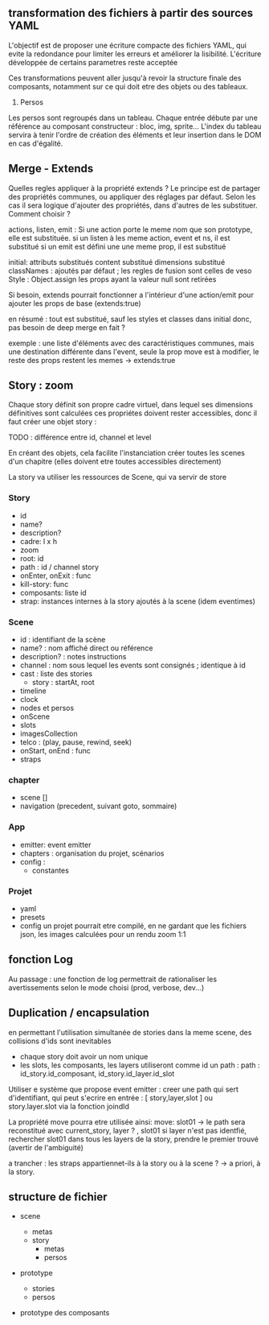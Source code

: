 ## transformation des fichiers à partir des sources YAML

L'objectif est de proposer une écriture compacte des fichiers YAML, qui evite la redondance pour limiter les erreurs et améliorer la lisibilité. 
L'écriture développée de certains parametres reste acceptée 

Ces transformations peuvent aller jusqu'à revoir la structure finale des composants, notamment sur ce qui doit etre des objets ou des tableaux.

1. Persos

Les persos sont regroupés dans un tableau. 
Chaque entrée débute par une référence au composant constructeur : bloc, img, sprite...
L'index du tableau servira à tenir l'ordre de création des éléments et leur insertion dans le DOM en cas d'égalité.


## Merge - Extends
Quelles regles appliquer à la propriété extends ?
Le principe est de partager des propriétés communes, ou appliquer des réglages par défaut.
Selon les cas il sera logique d'ajouter des propriétés, dans d'autres de les substituer. Comment choisir ?

actions, listen, emit :
Si une action porte le meme nom que son prototype, elle est substituée.
si un listen à les meme action, event et ns, il est substitué
si un emit est défini une une meme prop, il est substitué

initial:
attributs substitués
content substitué
dimensions substitué
classNames : ajoutés par défaut ; les regles de fusion sont celles de veso
Style : Object.assign
les props ayant la valeur null sont retirées

Si besoin, extends pourrait fonctionner a l'intérieur d'une action/emit pour ajouter les props de base (extends:true)

en résumé : tout est substitué, sauf les styles et classes dans initial
donc, pas besoin de deep merge en fait ?

exemple : une liste d'éléments avec des caractéristiques communes, mais une destination différente
dans l'event, seule la prop  move est à modifier, le reste des props restent les memes -> extends:true


## Story : zoom
Chaque story définit son propre cadre virtuel, dans lequel ses dimensions définitives sont calculées 
ces propriétes doivent rester accessibles, donc il faut créer une objet story :

TODO : différence entre id, channel et level

En créant des objets, cela facilite l'instanciation 
créer toutes les scenes d'un chapitre (elles doivent etre toutes accessibles directement)

La story va utiliser les ressources de Scene, qui va servir de store
### Story
  - id
  - name?
  - description?
  - cadre: l x h
  - zoom
  - root: id
  - path : id / channel story
  - onEnter, onExit : func
  - kill-story: func
  - composants: liste id
  - strap: instances internes à la story ajoutés à la scene (idem eventimes)
  
  

### Scene
  - id : identifiant de la scène
  - name? : nom affiché direct ou référence
  - description? : notes instructions
  - channel : nom sous lequel les events sont consignés ; identique à id
  - cast : liste des stories
    - story : startAt, root
  - timeline
  - clock
  - nodes et persos 
  - onScene
  - slots
  - imagesCollection
  - telco : (play, pause, rewind, seek)
  - onStart, onEnd : func
  - straps


### chapter
 - scene []
 - navigation (precedent, suivant goto, sommaire)

### App
- emitter: event emitter
- chapters : organisation du projet, scénarios
- config :
  - constantes

### Projet
- yaml
- presets
- config
un projet pourrait etre compilé, en ne gardant que les fichiers json, les images calculées pour un rendu zoom 1:1

## fonction Log
Au passage : une fonction de log permettrait de rationaliser les avertissements selon le mode choisi (prod, verbose, dev...)

## Duplication / encapsulation
en permettant l'utilisation simultanée de stories dans la meme scene, des collisions d'ids sont inevitables
- chaque story doit avoir un nom unique
- les slots, les composants, les layers utiliseront comme id un path :
path : id_story.id_composant, id_story.id_layer.id_slot

Utiliser e système que propose event emitter : 
creer une path qui sert d'identifiant, qui peut s'ecrire en entrée :
\[ story,layer,slot \] ou story.layer.slot via la fonction joindId

La propriété move pourra etre utilisée ainsi:
move: slot01 -> le path sera reconstitué avec current_story, layer ? , slot01
si layer n'est pas identfié, rechercher slot01 dans tous les layers de la story, prendre le premier trouvé (avertir de l'ambiguité)

a trancher : les straps appartiennet-ils à la story ou à la scene ?
-> a priori, à la story. 


## structure de fichier 

- scene
  - metas
  - story
    - metas
    - persos


- prototype
  - stories
  - persos

- prototype des composants
